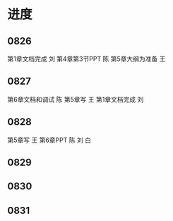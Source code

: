# 进度

## 0826

第1章文档完成 刘
第4章第3节PPT 陈
第5章大纲为准备 王

## 0827

第6章文档和调试 陈
第5章写 王
第1章文档完成 刘

## 0828

第5章写 王
第6章PPT 陈 刘 白

## 0829

## 0830

## 0831
